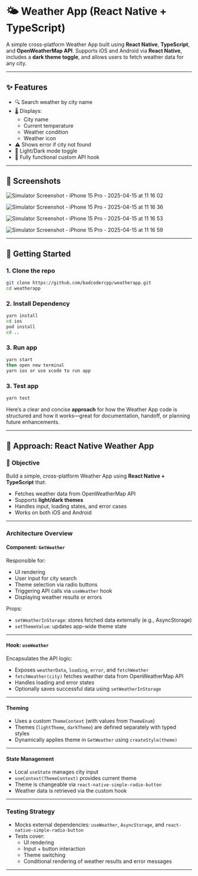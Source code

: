 # 🌤️ Weather App (React Native + TypeScript)

A simple cross-platform Weather App built using **React Native**, **TypeScript**, and **OpenWeatherMap API**. Supports iOS and Android via **React Native**, includes a **dark theme toggle**, and allows users to fetch weather data for any city.

---

## ✨ Features

- 🔍 Search weather by city name
- 🌡️ Displays:
  - City name
  - Current temperature
  - Weather condition
  - Weather icon
- ⚠️ Shows error if city not found
- 🌙 Light/Dark mode toggle
- 🔁 Fully functional custom API hook

---

## 📸 Screenshots

![Simulator Screenshot - iPhone 15 Pro - 2025-04-15 at 11 16 02](https://github.com/user-attachments/assets/dfc42793-181b-480f-88e4-a89edc6940c4)

![Simulator Screenshot - iPhone 15 Pro - 2025-04-15 at 11 16 36](https://github.com/user-attachments/assets/392fafed-5d49-4c9b-b495-5796d1413ddc)

![Simulator Screenshot - iPhone 15 Pro - 2025-04-15 at 11 16 53](https://github.com/user-attachments/assets/81881275-ce82-498e-a572-5abe0d2eb0b8)

![Simulator Screenshot - iPhone 15 Pro - 2025-04-15 at 11 16 59](https://github.com/user-attachments/assets/aa1c12f4-f352-4a7e-9c00-79fd60dbb46a)

---

## 🚀 Getting Started

### 1. Clone the repo

```bash
git clone https://github.com/badcodercpp/weatherapp.git
cd weatherapp
```

### 2. Install Dependency

```bash
yarn install
cd ios 
pod install
cd ..
```

### 3. Run app

```bash
yarn start
then open new terminal
yarn ios or use xcode to run app
```

### 3. Test app

```bash
yarn test
```

Here’s a clear and concise **approach** for how the Weather App code is structured and how it works—great for documentation, handoff, or planning future enhancements.

---

## 🧭 **Approach: React Native Weather App**

### 📌 **Objective**
Build a simple, cross-platform Weather App using **React Native + TypeScript** that:
- Fetches weather data from OpenWeatherMap API
- Supports **light/dark themes**
- Handles input, loading states, and error cases
- Works on both iOS and Android

---

### **Architecture Overview**

####  Component: `GetWeather`
Responsible for:
- UI rendering
- User input for city search
- Theme selection via radio buttons
- Triggering API calls via `useWeather` hook
- Displaying weather results or errors

Props:
- `setWeatherInStorage`: stores fetched data externally (e.g., AsyncStorage)
- `setThemeValue`: updates app-wide theme state

---

####  Hook: `useWeather`
Encapsulates the API logic:
- Exposes `weatherData`, `loading`, `error`, and `fetchWeather`
- `fetchWeather(city)` fetches weather data from OpenWeatherMap API
- Handles loading and error states
- Optionally saves successful data using `setWeatherInStorage`

---

####  Theming
- Uses a custom `ThemeContext` (with values from `ThemeEnum`)
- Themes (`lightTheme`, `darkTheme`) are defined separately with typed styles
- Dynamically applies theme in `GetWeather` using `createStyle(theme)`

---

####  State Management
- Local `useState` manages city input
- `useContext(ThemeContext)` provides current theme
- Theme is changeable via `react-native-simple-radio-button`
- Weather data is retrieved via the custom hook

---

###  Testing Strategy
- Mocks external dependencies: `useWeather`, `AsyncStorage`, and `react-native-simple-radio-button`
- Tests cover:
  - UI rendering
  - Input + button interaction
  - Theme switching
  - Conditional rendering of weather results and error messages

---